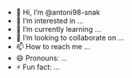 - 👋 Hi, I’m @antoni98-snak
- 👀 I’m interested in ...
- 🌱 I’m currently learning ...
- 💞️ I’m looking to collaborate on ...
- 📫 How to reach me ...
- 😄 Pronouns: ...
- ⚡ Fun fact: ...

<!---
antoni98-snak/antoni98-snak is a ✨ special ✨ repository because its `README.md` (this file) appears on your GitHub profile.
You can click the Preview link to take a look at your changes.
--->

